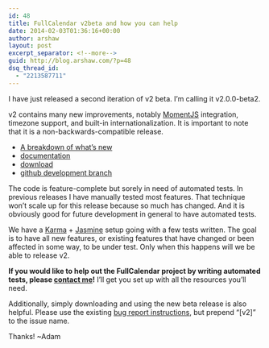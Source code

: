 ```yaml
---
id: 48
title: FullCalendar v2beta and how you can help
date: 2014-02-03T01:36:16+00:00
author: arshaw
layout: post
excerpt_separator: <!--more-->
guid: http://blog.arshaw.com/?p=48
dsq_thread_id:
  - "2213587711"
---
```

I have just released a second iteration of v2 beta. I&#8217;m calling it v2.0.0-beta2.

v2 contains many new improvements, notably [MomentJS](http://momentjs.com/) integration, timezone support, and built-in internationalization. It is important to note that it is a non-backwards-compatible release.<!--more-->

  * [A breakdown of what&#8217;s new](http://arshaw.com/fullcalendar/wiki/Upgrading-to-2/)
  * [documentation](http://arshaw.com/fullcalendar/docs2/)
  * [download](http://arshaw.com/fullcalendar/download/)
  * [github development branch](https://github.com/arshaw/fullcalendar/commits/v2)

The code is feature-complete but sorely in need of automated tests. In previous releases I have manually tested most features. That technique won&#8217;t scale up for this release because so much has changed. And it is obviously good for future development in general to have automated tests.

We have a [Karma](http://karma-runner.github.io/) + [Jasmine](http://pivotal.github.io/jasmine/) setup going with a few tests written. The goal is to have all new features, or existing features that have changed or been affected in some way, to be under test. Only when this happens will we be able to release v2.

**If you would like to help out the FullCalendar project by writing automated tests, please [contact me](http://arshaw.com/about/)!** I&#8217;ll get you set up with all the resources you&#8217;ll need.

Additionally, simply downloading and using the new beta release is also helpful. Please use the existing [bug report instructions](http://arshaw.com/fullcalendar/wiki/Report-a-Bug/), but prepend &#8220;[v2]&#8221; to the issue name.

Thanks! ~Adam